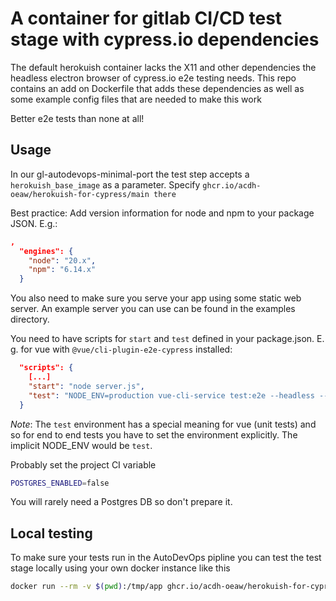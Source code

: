 A container for gitlab CI/CD test stage with cypress.io dependencies
======================================================================

The default herokuish container lacks the X11 and other dependencies the headless electron browser of cypress.io e2e testing needs. This repo contains an add on Dockerfile that adds these dependencies as well as some example config files that are needed to make this work

Better e2e tests than none at all!

Usage
-----

In our gl-autodevops-minimal-port the test step accepts a `herokuish_base_image` as a parameter. Specify `ghcr.io/acdh-oeaw/herokuish-for-cypress/main there`

Best practice: Add version information for node and npm to your package JSON. E.g.:

```json
,
  "engines": {
    "node": "20.x",
    "npm": "6.14.x"
  }
```

You also need to make sure you serve your app using some static web server. An example server you can use can be found in the examples directory.

You need to have scripts for `start` and `test` defined in your package.json. E. g. for vue with `@vue/cli-plugin-e2e-cypress` installed:

```json
  "scripts": {
    [...]
    "start": "node server.js",
    "test": "NODE_ENV=production vue-cli-service test:e2e --headless --env PORT=8080"
  }
```

_Note_: The `test` environment has a special meaning for vue (unit tests) and so for end to end tests you have to set the environment explicitly. The implicit NODE_ENV would be `test`.

Probably set the project CI variable

```bash
POSTGRES_ENABLED=false
```

You will rarely need a Postgres DB so don't prepare it.

Local testing
-------------

To make sure your tests run in the AutoDevOps pipline you can test the test stage locally using your own docker instance like this

```bash
docker run --rm -v $(pwd):/tmp/app ghcr.io/acdh-oeaw/herokuish-for-cypress/main /bin/herokuish buildpack test
```
